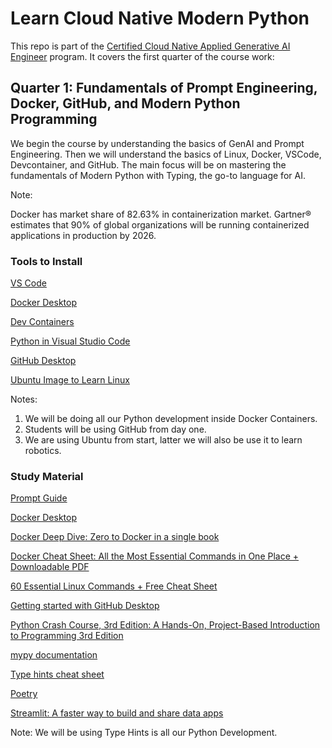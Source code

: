 # Learn Cloud Native Modern Python

This repo is part of the [Certified Cloud Native Applied Generative AI Engineer](https://docs.google.com/document/d/15usu1hkrrRLRjcq_3nCTT-0ljEcgiC44iSdvdqrCprk/edit?usp=sharing) program. It covers the first quarter of the course work:

## Quarter 1: Fundamentals of Prompt Engineering, Docker, GitHub, and Modern Python Programming

We begin the course by understanding the basics of GenAI and Prompt Engineering. Then we will understand the basics of Linux, Docker, VSCode, Devcontainer, and GitHub. The main focus will be on mastering the fundamentals of Modern Python with Typing, the go-to language for AI.

Note:

Docker has market share of 82.63% in containerization market. Gartner® estimates that 90% of global organizations will be running containerized applications in production by 2026.

### Tools to Install

[VS Code](https://code.visualstudio.com/)

[Docker Desktop](https://www.docker.com/products/docker-desktop/)

[Dev Containers](https://code.visualstudio.com/docs/devcontainers/containers)

[Python in Visual Studio Code](https://code.visualstudio.com/docs/languages/python)

[GitHub Desktop](https://desktop.github.com/)

[Ubuntu Image to Learn Linux](https://hub.docker.com/_/ubuntu)

Notes: 

1. We will be doing all our Python development inside Docker Containers. 
2. Students will be using GitHub from day one.
3. We are using Ubuntu from start, latter we will also be use it to learn robotics. 



### Study Material

[Prompt Guide](https://inthecloud.withgoogle.com/gemini-for-google-workspace-prompt-guide/dl-cd.html)

[Docker Desktop](https://docs.docker.com/desktop/)

[Docker Deep Dive: Zero to Docker in a single book](https://www.amazon.com/Docker-Deep-Dive-Nigel-Poulton-ebook/dp/B01LXWQUFF/ref=sr_1_1)

[Docker Cheat Sheet: All the Most Essential Commands in One Place + Downloadable PDF](https://www.hostinger.com/tutorials/docker-cheat-sheet)

[60 Essential Linux Commands + Free Cheat Sheet](https://www.hostinger.com/tutorials/linux-commands)

[Getting started with GitHub Desktop](https://docs.github.com/en/desktop/overview/getting-started-with-github-desktop)

[Python Crash Course, 3rd Edition: A Hands-On, Project-Based Introduction to Programming 3rd Edition](https://www.amazon.com/Python-Crash-Course-Eric-Matthes/dp/1718502702/ref=sr_1_1)

[mypy documentation](https://mypy.readthedocs.io/en/stable/index.html)

[Type hints cheat sheet](https://mypy.readthedocs.io/en/stable/cheat_sheet_py3.html)

[Poetry](https://python-poetry.org/)

[Streamlit: A faster way to build and share data apps](https://streamlit.io/)

Note: We will be using Type Hints is all our Python Development.
